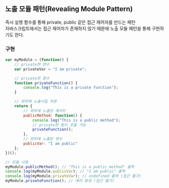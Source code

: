## 노출 모듈 패턴(Revealing Module Pattern)
즉시 실행 함수를 통해 private, public 같은 접근 제어자를 만드는 패턴  
자바스크립트에서는 접근 제어자가 존재하지 않기 때문에 노출 모듈 패턴을 통해 구현하기도 한다.
<br/>

### 구현
```javascript
var myModule = (function() {
    // private한 변수
    var privateVar = "I am private";

    // private한 함수
    function privateFunction() {
        console.log("This is a private function");
    }

    // 외부에 노출시킬 부분
    return {
        // 외부에 노출된 메서드
        publicMethod: function() {
            console.log("This is a public method");
            // private한 함수 호출 가능
            privateFunction();
        },
        // 외부에 노출된 변수
        publicVar: "I am public"
    };
})();

// 모듈 사용
myModule.publicMethod(); // "This is a public method" 출력
console.log(myModule.publicVar); // "I am public" 출력
console.log(myModule.privateVar); // undefined 출력 (접근 불가)
myModule.privateFunction(); // 에러 발생 (접근 불가)
```
